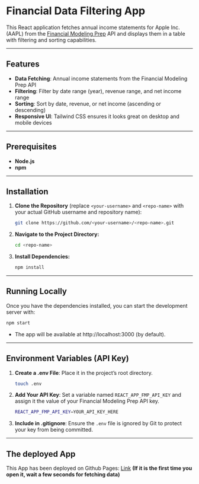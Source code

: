 # Financial Data Filtering App

This React application fetches annual income statements for Apple Inc. (AAPL) from the [Financial Modeling Prep](https://financialmodelingprep.com/) API and displays them in a table with filtering and sorting capabilities.

---

## Features

- **Data Fetching**: Annual income statements from the Financial Modeling Prep API  
- **Filtering**: Filter by date range (year), revenue range, and net income range  
- **Sorting**: Sort by date, revenue, or net income (ascending or descending)  
- **Responsive UI**: Tailwind CSS ensures it looks great on desktop and mobile devices  

---

## Prerequisites

- **Node.js**
- **npm**

---

## Installation

1. **Clone the Repository** (replace `<your-username>` and `<repo-name>` with your actual GitHub username and repository name):

   ```bash
   git clone https://github.com/<your-username>/<repo-name>.git
   ```  
2. **Navigate to the Project Directory:**  

   ```bash
   cd <repo-name>
   ```  

3. **Install Dependencies:**  

   ```bash
   npm install
   ```  

---

## Running Locally  

Once you have the dependencies installed, you can start the development server with:  
   ```bash
   npm start
   ```  

- The app will be available at http://localhost:3000 (by default).  

---

## Environment Variables (API Key)  

1. **Create a .env File**: Place it in the project’s root directory.  
   ```bash
   touch .env
   ```  
2. **Add Your API Key**: Set a variable named `REACT_APP_FMP_API_KEY` and assign it the value of your Financial Modeling Prep API key.  
   ```bash
   REACT_APP_FMP_API_KEY=YOUR_API_KEY_HERE
   ```  
3. **Include in .gitignore**: Ensure the `.env` file is ignored by Git to protect your key from being committed.

---

## The deployed App  

This App has been deployed on Github Pages: [Link](https://bolunzhao.github.io/financial-data-app/) **(If it is the first time you open it, wait a few seconds for fetching data)**
